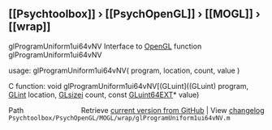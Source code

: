 ## [[Psychtoolbox]] &#8250; [[PsychOpenGL]] &#8250; [[MOGL]] &#8250; [[wrap]]

glProgramUniform1ui64vNV  Interface to [OpenGL](OpenGL) function glProgramUniform1ui64vNV  
  
usage:  glProgramUniform1ui64vNV( program, location, count, value )  
  
C function:  void glProgramUniform1ui64vNV[(GLuint]((GLuint) program, [GLint](GLint) location, [GLsizei](GLsizei) count, const [GLuint64EXT](GLuint64EXT)\* value)  




<div class="code_header" style="text-align:right;">
  <span style="float:left;">Path&nbsp;&nbsp;</span> <span class="counter">Retrieve <a href=
  "https://raw.github.com/Psychtoolbox-3/Psychtoolbox-3/beta/Psychtoolbox/PsychOpenGL/MOGL/wrap/glProgramUniform1ui64vNV.m">current version from GitHub</a> | View <a href=
  "https://github.com/Psychtoolbox-3/Psychtoolbox-3/commits/beta/Psychtoolbox/PsychOpenGL/MOGL/wrap/glProgramUniform1ui64vNV.m">changelog</a></span>
</div>
<div class="code">
  <code>Psychtoolbox/PsychOpenGL/MOGL/wrap/glProgramUniform1ui64vNV.m</code>
</div>

